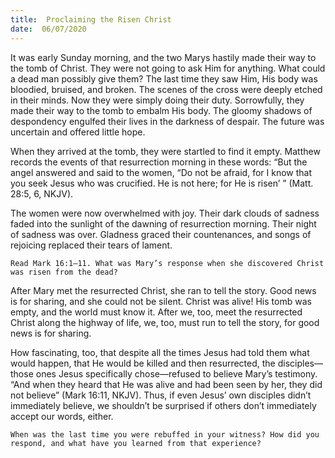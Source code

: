 ```yaml
---
title:  Proclaiming the Risen Christ
date:  06/07/2020
---
```


It was early Sunday morning, and the two Marys hastily made their way to the tomb of Christ. They were not going to ask Him for anything. What could a dead man possibly give them? The last time they saw Him, His body was bloodied, bruised, and broken. The scenes of the cross were deeply etched in their minds. Now they were simply doing their duty. Sorrowfully, they made their way to the tomb to embalm His body. The gloomy shadows of despondency engulfed their lives in the darkness of despair. The future was uncertain and offered little hope.

When they arrived at the tomb, they were startled to find it empty. Matthew records the events of that resurrection morning in these words: “But the angel answered and said to the women, “Do not be afraid, for I know that you seek Jesus who was crucified. He is not here; for He is risen’ ” (Matt. 28:5, 6, NKJV).

The women were now overwhelmed with joy. Their dark clouds of sadness faded into the sunlight of the dawning of resurrection morning. Their night of sadness was over. Gladness graced their countenances, and songs of rejoicing replaced their tears of lament.

`Read Mark 16:1–11. What was Mary’s response when she discovered Christ was risen from the dead? `

After Mary met the resurrected Christ, she ran to tell the story. Good news is for sharing, and she could not be silent. Christ was alive! His tomb was empty, and the world must know it. After we, too, meet the resurrected Christ along the highway of life, we, too, must run to tell the story, for good news is for sharing.

How fascinating, too, that despite all the times Jesus had told them what would happen, that He would be killed and then resurrected, the disciples—those ones Jesus specifically chose—refused to believe Mary’s testimony. “And when they heard that He was alive and had been seen by her, they did not believe” (Mark 16:11, NKJV). Thus, if even Jesus’ own disciples didn’t immediately believe, we shouldn’t be surprised if others don’t immediately accept our words, either.

`When was the last time you were rebuffed in your witness? How did you respond, and what have you learned from that experience?`